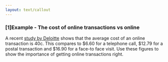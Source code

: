 ```yaml
---
layout: text/callout
---
```



### [1]Example - The cost of online transactions vs online

A recent [study by Deloitte](https://www2.deloitte.com/content/dam/Deloitte/au/Documents/Economics/deloitte-au-economics-digital-government-transformation-230715.pdf) shows that the average cost of an online transaction is 40c.  This compares to $6.60 for a telephone call, $12.79 for a postal transaction and $16.90 for a face-to face visit.
Use these figures to show the importance of getting online transactions right.
